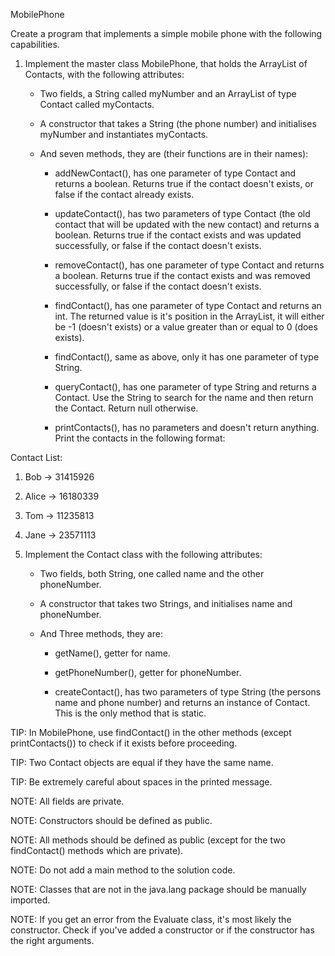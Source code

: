 MobilePhone

Create a program that implements a simple mobile phone with the following capabilities.



1.  Implement the master class MobilePhone, that holds the ArrayList of Contacts, with the following attributes:

    -  Two fields, a String called myNumber and an ArrayList of type Contact called myContacts.

    -  A constructor that takes a String (the phone number) and initialises myNumber and instantiates myContacts.

    -  And seven methods, they are (their functions are in their names):

        -  addNewContact(), has one parameter of type Contact and returns a boolean. Returns true if the contact doesn't exists, or false if the contact already exists.

        -  updateContact(), has two parameters of type Contact (the old contact that will be updated with the new contact) and returns a boolean. Returns true if the contact exists and was updated successfully, or false if the contact doesn't exists.

        -  removeContact(), has one parameter of type Contact and returns a boolean. Returns true if the contact exists and was removed successfully, or false if the contact doesn't exists.

        -  findContact(), has one parameter of type Contact and returns an int. The returned value is it's position in the ArrayList, it will either be -1 (doesn't exists) or a value greater than or equal to 0 (does exists).

        -  findContact(), same as above, only it has one parameter of type String.

        -  queryContact(), has one parameter of type String and returns a Contact. Use the String to search for the name and then return the Contact. Return null otherwise.

        -  printContacts(), has no parameters and doesn't return anything. Print the contacts in the following format:

Contact List:
1. Bob -> 31415926
2. Alice -> 16180339
3. Tom -> 11235813
4. Jane -> 23571113


2. Implement the Contact class with the following attributes:

    -  Two fields, both String, one called name and the other phoneNumber.

    -  A constructor that takes two Strings, and initialises name and phoneNumber.

    -  And Three methods, they are:

        -  getName(), getter for name.

        -  getPhoneNumber(), getter for phoneNumber.

        -  createContact(), has two parameters of type String (the persons name and phone number) and returns an instance of Contact. This is the only method that is static.



TIP:  In MobilePhone, use findContact() in the other methods (except printContacts()) to check if it exists before proceeding.

TIP:  Two Contact objects are equal if they have the same name.

TIP:  Be extremely careful about spaces in the printed message.



NOTE:  All fields are private.

NOTE:  Constructors should be defined as public.

NOTE:  All methods should be defined as public (except for the two findContact() methods which are private).

NOTE:  Do not add a main method to the solution code.

NOTE: Classes that are not in the java.lang package should be manually imported.

NOTE:  If you get an error from the Evaluate class, it's most likely the constructor. Check if you've added a constructor or if the constructor has the right arguments.